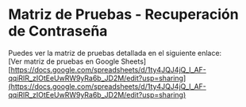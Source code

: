 # Matriz de Pruebas - Recuperación de Contraseña

Puedes ver la matriz de pruebas detallada en el siguiente enlace:  
[Ver matriz de pruebas en Google Sheets]
[https://docs.google.com/spreadsheets/d/1ty4JQJ4jQ_I_AF-qqiRIR_zIOtEeUwRW9yRa6b_JD2M/edit?usp=sharing](https://docs.google.com/spreadsheets/d/1ty4JQJ4jQ_I_AF-qqiRIR_zIOtEeUwRW9yRa6b_JD2M/edit?usp=sharing)
